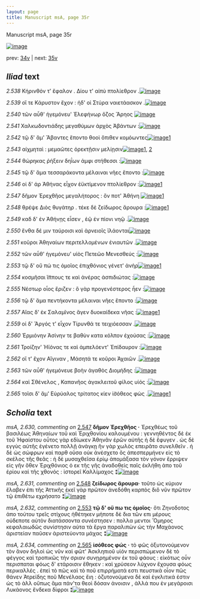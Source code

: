 ```yaml
---
layout: page
title: Manuscript msA, page 35r
---
```


Manuscript msA, page 35r

[![image](http://www.homermultitext.org/iipsrv?OBJ=IIP,1.0&FIF=/project/homer/pyramidal/deepzoom/hmt/vaimg/2017a/VA035RN_0036.tif&WID=100&CVT=JPEG)](http://www.homermultitext.org/ict2/?urn=urn:cite2:hmt:vaimg.2017a:VA035RN_0036)

prev:  [34v](../34v/) | next:  [35v](../35v/)

## *Iliad* text

*2.538* <a id="2.538"/> Κήρινθόν τ' 					ἔφαλον . Δίου τ' αἰπὺ 					πτολίεθρον .[![image](http://www.homermultitext.org/iipsrv?OBJ=IIP,1.0&FIF=/project/homer/pyramidal/deepzoom/hmt/vaimg/2017a/VA035RN_0036.tif&RGN=0.149,0.2047,0.374,0.0339&WID=1000&CVT=JPEG)](http://www.homermultitext.org/ict2/?urn=urn:cite2:hmt:vaimg.2017a:VA035RN_0036@0.149,0.2047,0.374,0.0339)

*2.539* <a id="2.539"/> οἵ τε Κάρυστον 					ἔχον : ἠδ' οἱ Στύρα 					ναιετάασκον .[![image](http://www.homermultitext.org/iipsrv?OBJ=IIP,1.0&FIF=/project/homer/pyramidal/deepzoom/hmt/vaimg/2017a/VA035RN_0036.tif&RGN=0.154,0.2272,0.374,0.0256&WID=1000&CVT=JPEG)](http://www.homermultitext.org/ict2/?urn=urn:cite2:hmt:vaimg.2017a:VA035RN_0036@0.154,0.2272,0.374,0.0256)

*2.540* <a id="2.540"/> τῶν αὖθ' ἡγεμόνευ' Ἐλεφήνωρ ὄζος Ἄρηος 				[![image](http://www.homermultitext.org/iipsrv?OBJ=IIP,1.0&FIF=/project/homer/pyramidal/deepzoom/hmt/vaimg/2017a/VA035RN_0036.tif&RGN=0.154,0.2438,0.374,0.0256&WID=1000&CVT=JPEG)](http://www.homermultitext.org/ict2/?urn=urn:cite2:hmt:vaimg.2017a:VA035RN_0036@0.154,0.2438,0.374,0.0256)

*2.541* <a id="2.541"/> Χαλκωδοντιάδης 					μεγαθύμων ἀρχὸς Ἀβάντων :[![image](http://www.homermultitext.org/iipsrv?OBJ=IIP,1.0&FIF=/project/homer/pyramidal/deepzoom/hmt/vaimg/2017a/VA035RN_0036.tif&RGN=0.153,0.2649,0.39,0.0256&WID=1000&CVT=JPEG)](http://www.homermultitext.org/ict2/?urn=urn:cite2:hmt:vaimg.2017a:VA035RN_0036@0.153,0.2649,0.39,0.0256)

*2.542* <a id="2.542"/> τῷ δ' ἅμ' Ἄβαντες ἕποντο θοοὶ ὄπιθεν κομόωντες[![image](http://www.homermultitext.org/iipsrv?OBJ=IIP,1.0&FIF=/project/homer/pyramidal/deepzoom/hmt/vaimg/2017a/VA035RN_0036.tif&RGN=0.153,0.2822,0.408,0.0256&WID=1000&CVT=JPEG)](http://www.homermultitext.org/ict2/?urn=urn:cite2:hmt:vaimg.2017a:VA035RN_0036@0.153,0.2822,0.408,0.0256)[1](#msA_2.626)

*2.543* <a id="2.543"/> αἰχμηταὶ : μεμαῶτες ὀρεκτῇσιν μελίῃσιν[![image](http://www.homermultitext.org/iipsrv?OBJ=IIP,1.0&FIF=/project/homer/pyramidal/deepzoom/hmt/vaimg/2017a/VA035RN_0036.tif&RGN=0.15,0.3032,0.408,0.0256&WID=1000&CVT=JPEG)](http://www.homermultitext.org/ict2/?urn=urn:cite2:hmt:vaimg.2017a:VA035RN_0036@0.15,0.3032,0.408,0.0256)[1](#msA_2.627), [2](#msA_2.628)

*2.544* <a id="2.544"/> θώρηκας ῥήξειν δηΐων ἀμφι στήθεσσι :[![image](http://www.homermultitext.org/iipsrv?OBJ=IIP,1.0&FIF=/project/homer/pyramidal/deepzoom/hmt/vaimg/2017a/VA035RN_0036.tif&RGN=0.15,0.322,0.408,0.0256&WID=1000&CVT=JPEG)](http://www.homermultitext.org/ict2/?urn=urn:cite2:hmt:vaimg.2017a:VA035RN_0036@0.15,0.322,0.408,0.0256)

*2.545* <a id="2.545"/> τῷ δ' ἅμα τεσσαράκοντα μέλαιναι νῆες ἕποντο :[![image](http://www.homermultitext.org/iipsrv?OBJ=IIP,1.0&FIF=/project/homer/pyramidal/deepzoom/hmt/vaimg/2017a/VA035RN_0036.tif&RGN=0.148,0.3424,0.42,0.0256&WID=1000&CVT=JPEG)](http://www.homermultitext.org/ict2/?urn=urn:cite2:hmt:vaimg.2017a:VA035RN_0036@0.148,0.3424,0.42,0.0256)

*2.546* <a id="2.546"/> οἱ δ' άρ Ἀθήνας 					εἶχον ἐϋκτίμενον πτολίεθρον :[![image](http://www.homermultitext.org/iipsrv?OBJ=IIP,1.0&FIF=/project/homer/pyramidal/deepzoom/hmt/vaimg/2017a/VA035RN_0036.tif&RGN=0.148,0.3634,0.42,0.0256&WID=1000&CVT=JPEG)](http://www.homermultitext.org/ict2/?urn=urn:cite2:hmt:vaimg.2017a:VA035RN_0036@0.148,0.3634,0.42,0.0256)[1](#msA_2.629)

*2.547* <a id="2.547"/> δῆμον Ἐρεχθῆος 					μεγαλήτορος : ὅν ποτ' Ἀθήνη 				[![image](http://www.homermultitext.org/iipsrv?OBJ=IIP,1.0&FIF=/project/homer/pyramidal/deepzoom/hmt/vaimg/2017a/VA035RN_0036.tif&RGN=0.143,0.3792,0.42,0.0256&WID=1000&CVT=JPEG)](http://www.homermultitext.org/ict2/?urn=urn:cite2:hmt:vaimg.2017a:VA035RN_0036@0.143,0.3792,0.42,0.0256)[1](#msA_2.630)

*2.548* <a id="2.548"/> θρέψε Διὸς θυγάτηρ . τέκε 					δὲ ζείδωρος ἄρουρα :[![image](http://www.homermultitext.org/iipsrv?OBJ=IIP,1.0&FIF=/project/homer/pyramidal/deepzoom/hmt/vaimg/2017a/VA035RN_0036.tif&RGN=0.143,0.3995,0.42,0.0256&WID=1000&CVT=JPEG)](http://www.homermultitext.org/ict2/?urn=urn:cite2:hmt:vaimg.2017a:VA035RN_0036@0.143,0.3995,0.42,0.0256)[1](#msA_2.631)

*2.549* <a id="2.549"/> καδ δ' ἐν Ἀθήνῃς 					εἷσεν , ἑῷ ἐν πίονι νηῷ .[![image](http://www.homermultitext.org/iipsrv?OBJ=IIP,1.0&FIF=/project/homer/pyramidal/deepzoom/hmt/vaimg/2017a/VA035RN_0036.tif&RGN=0.14,0.4184,0.42,0.0256&WID=1000&CVT=JPEG)](http://www.homermultitext.org/ict2/?urn=urn:cite2:hmt:vaimg.2017a:VA035RN_0036@0.14,0.4184,0.42,0.0256)

*2.550* <a id="2.550"/> ἔνθα δέ μιν ταύροισι καὶ ἀρνειοῖς ϊλάονται[![image](http://www.homermultitext.org/iipsrv?OBJ=IIP,1.0&FIF=/project/homer/pyramidal/deepzoom/hmt/vaimg/2017a/VA035RN_0036.tif&RGN=0.139,0.4387,0.42,0.0256&WID=1000&CVT=JPEG)](http://www.homermultitext.org/ict2/?urn=urn:cite2:hmt:vaimg.2017a:VA035RN_0036@0.139,0.4387,0.42,0.0256)

*2.551* <a id="2.551"/> κοῦροι Ἀθηναίων 					περιτελλομένων ἐνιαυτῶν .[![image](http://www.homermultitext.org/iipsrv?OBJ=IIP,1.0&FIF=/project/homer/pyramidal/deepzoom/hmt/vaimg/2017a/VA035RN_0036.tif&RGN=0.139,0.456,0.42,0.0256&WID=1000&CVT=JPEG)](http://www.homermultitext.org/ict2/?urn=urn:cite2:hmt:vaimg.2017a:VA035RN_0036@0.139,0.456,0.42,0.0256)

*2.552* <a id="2.552"/> τῶν αὖθ' ἡγεμόνευ' υἱὸς Πετεῶο 					 Μενεσθεύς :[![image](http://www.homermultitext.org/iipsrv?OBJ=IIP,1.0&FIF=/project/homer/pyramidal/deepzoom/hmt/vaimg/2017a/VA035RN_0036.tif&RGN=0.135,0.474,0.42,0.0256&WID=1000&CVT=JPEG)](http://www.homermultitext.org/ict2/?urn=urn:cite2:hmt:vaimg.2017a:VA035RN_0036@0.135,0.474,0.42,0.0256)

*2.553* <a id="2.553"/> τῷ δ' οὔ πώ τις ὁμοῖος ἐπιχθόνιος γένετ' ἀνὴρ[![image](http://www.homermultitext.org/iipsrv?OBJ=IIP,1.0&FIF=/project/homer/pyramidal/deepzoom/hmt/vaimg/2017a/VA035RN_0036.tif&RGN=0.135,0.4936,0.42,0.0256&WID=1000&CVT=JPEG)](http://www.homermultitext.org/ict2/?urn=urn:cite2:hmt:vaimg.2017a:VA035RN_0036@0.135,0.4936,0.42,0.0256)[1](#msA_2.632)

*2.554* <a id="2.554"/> κοσμῆσαι ἵ̈ππους τε καὶ ἀνέρας ἀσπιδιώτας :[![image](http://www.homermultitext.org/iipsrv?OBJ=IIP,1.0&FIF=/project/homer/pyramidal/deepzoom/hmt/vaimg/2017a/VA035RN_0036.tif&RGN=0.134,0.5117,0.42,0.0256&WID=1000&CVT=JPEG)](http://www.homermultitext.org/ict2/?urn=urn:cite2:hmt:vaimg.2017a:VA035RN_0036@0.134,0.5117,0.42,0.0256)

*2.555* <a id="2.555"/> Νέστωρ οἶος ἔριζεν : ὃ 					γὰρ προγενέστερος ἦεν :[![image](http://www.homermultitext.org/iipsrv?OBJ=IIP,1.0&FIF=/project/homer/pyramidal/deepzoom/hmt/vaimg/2017a/VA035RN_0036.tif&RGN=0.133,0.5335,0.42,0.0256&WID=1000&CVT=JPEG)](http://www.homermultitext.org/ict2/?urn=urn:cite2:hmt:vaimg.2017a:VA035RN_0036@0.133,0.5335,0.42,0.0256)

*2.556* <a id="2.556"/> τῷ δ' ἅμα πεντήκοντα μέλαιναι νῆες ἕποντο :[![image](http://www.homermultitext.org/iipsrv?OBJ=IIP,1.0&FIF=/project/homer/pyramidal/deepzoom/hmt/vaimg/2017a/VA035RN_0036.tif&RGN=0.133,0.5515,0.42,0.0256&WID=1000&CVT=JPEG)](http://www.homermultitext.org/ict2/?urn=urn:cite2:hmt:vaimg.2017a:VA035RN_0036@0.133,0.5515,0.42,0.0256)

*2.557* <a id="2.557"/> Αἴας δ' ἐκ Σαλαμῖνος ἄγεν δυοκαίδεκα νῆας :[![image](http://www.homermultitext.org/iipsrv?OBJ=IIP,1.0&FIF=/project/homer/pyramidal/deepzoom/hmt/vaimg/2017a/VA035RN_0036.tif&RGN=0.133,0.5719,0.42,0.0256&WID=1000&CVT=JPEG)](http://www.homermultitext.org/ict2/?urn=urn:cite2:hmt:vaimg.2017a:VA035RN_0036@0.133,0.5719,0.42,0.0256)[1](#msA_2.633)

*2.559* <a id="2.559"/> οἱ δ' Ἄργός τ' 					εἶχον Τίρυνθά τε 					τειχιόεσσαν .[![image](http://www.homermultitext.org/iipsrv?OBJ=IIP,1.0&FIF=/project/homer/pyramidal/deepzoom/hmt/vaimg/2017a/VA035RN_0036.tif&RGN=0.13,0.5892,0.42,0.0256&WID=1000&CVT=JPEG)](http://www.homermultitext.org/ict2/?urn=urn:cite2:hmt:vaimg.2017a:VA035RN_0036@0.13,0.5892,0.42,0.0256)

*2.560* <a id="2.560"/> Ἑρμιόνην 					 Ἀσίνην τε βαθὺν κατα 					κόλπον ἐχούσας :[![image](http://www.homermultitext.org/iipsrv?OBJ=IIP,1.0&FIF=/project/homer/pyramidal/deepzoom/hmt/vaimg/2017a/VA035RN_0036.tif&RGN=0.155,0.608,0.42,0.0256&WID=1000&CVT=JPEG)](http://www.homermultitext.org/ict2/?urn=urn:cite2:hmt:vaimg.2017a:VA035RN_0036@0.155,0.608,0.42,0.0256)

*2.561* <a id="2.561"/> Τροίζην' 					 Ἠϊόνας τε καὶ ἀμπελόεντ' 						 Ἐπίδαυρον :[![image](http://www.homermultitext.org/iipsrv?OBJ=IIP,1.0&FIF=/project/homer/pyramidal/deepzoom/hmt/vaimg/2017a/VA035RN_0036.tif&RGN=0.153,0.629,0.42,0.0256&WID=1000&CVT=JPEG)](http://www.homermultitext.org/ict2/?urn=urn:cite2:hmt:vaimg.2017a:VA035RN_0036@0.153,0.629,0.42,0.0256)

*2.562* <a id="2.562"/> οἵ τ' ἔχον Αἴγιναν , Μάσητά τε κοῦροι Ἀχαιῶν .[![image](http://www.homermultitext.org/iipsrv?OBJ=IIP,1.0&FIF=/project/homer/pyramidal/deepzoom/hmt/vaimg/2017a/VA035RN_0036.tif&RGN=0.152,0.6456,0.42,0.0256&WID=1000&CVT=JPEG)](http://www.homermultitext.org/ict2/?urn=urn:cite2:hmt:vaimg.2017a:VA035RN_0036@0.152,0.6456,0.42,0.0256)

*2.563* <a id="2.563"/> τῶν αὖθ' ἡγεμόνευε βοὴν ἀγαθὸς Διομήδης :[![image](http://www.homermultitext.org/iipsrv?OBJ=IIP,1.0&FIF=/project/homer/pyramidal/deepzoom/hmt/vaimg/2017a/VA035RN_0036.tif&RGN=0.152,0.6637,0.42,0.0256&WID=1000&CVT=JPEG)](http://www.homermultitext.org/ict2/?urn=urn:cite2:hmt:vaimg.2017a:VA035RN_0036@0.152,0.6637,0.42,0.0256)

*2.564* <a id="2.564"/> καὶ Σθένελος , 						 Καπανῆος ἀγακλειτοῦ φίλος 					υἱός :[![image](http://www.homermultitext.org/iipsrv?OBJ=IIP,1.0&FIF=/project/homer/pyramidal/deepzoom/hmt/vaimg/2017a/VA035RN_0036.tif&RGN=0.151,0.681,0.42,0.0256&WID=1000&CVT=JPEG)](http://www.homermultitext.org/ict2/?urn=urn:cite2:hmt:vaimg.2017a:VA035RN_0036@0.151,0.681,0.42,0.0256)

*2.565* <a id="2.565"/> τοῖσι δ' ἅμ' Εὐρύαλος 					τρίτατος κίεν ἰ̈σόθεος φὼς .[![image](http://www.homermultitext.org/iipsrv?OBJ=IIP,1.0&FIF=/project/homer/pyramidal/deepzoom/hmt/vaimg/2017a/VA035RN_0036.tif&RGN=0.152,0.6968,0.42,0.0256&WID=1000&CVT=JPEG)](http://www.homermultitext.org/ict2/?urn=urn:cite2:hmt:vaimg.2017a:VA035RN_0036@0.152,0.6968,0.42,0.0256)[1](#msA_2.634)

## *Scholia* text

*msA, 2.630, commenting on* [2.547](#2.547)  <a id="msA_2.630"/> **δῆμον Ἐρεχθῆος ·** Ἐρεχθέως τοῦ βασιλέως Ἀθηναίων τοῦ καὶ Ἐριχθονίου καλουμένου : γεννηθέντος δὲ ἐκ τοῦ Ἡφαίστου οὗτος γὰρ εδίωκεν Ἀθηνᾶν ἐρῶν αὐτῆς ἡ δὲ ἒφυγεν . ὡς δὲ εγγὺς αὐτῆς ἐγένετο πολλῇ ἀνάγκῃ ἢν γὰρ χωλὸς επειρᾶτο συνελθεῖν . ἡ δὲ ὡς σώφρων καὶ παρθ οῦσα οὐκ ἀνέσχετο ὃς ἀπεσπερμήνεν εἰς τὸ σκέλος τῆς θεᾶς : ἡ δὲ μυσαχθεῖσα ἐρίῳ ἀπομάξασα τὸν γόνον ἔρριψεν εἰς γῆν ὅθεν Ἐριχθόνιος ὁ εκ τῆς γῆς ἀναδοθεὶς παῖς ἐκλήθη ἀπο τοῦ ἐρίου καὶ τῆς χθονός : ἱστορεῖ Καλλίμαχος ⁑[![image](http://www.homermultitext.org/iipsrv?OBJ=IIP,1.0&FIF=/project/homer/pyramidal/deepzoom/hmt/vaimg/2017a/VA035RN_0036.tif&RGN=0.5497,0.2523,0.229,0.1494&WID=1000&CVT=JPEG)](http://www.homermultitext.org/ict2/?urn=urn:cite2:hmt:vaimg.2017a:VA035RN_0036@0.5497,0.2523,0.229,0.1494)

*msA, 2.631, commenting on* [2.548](#2.548)  <a id="msA_2.631"/> **ζείδωρος ἄρουρα·** τοῦτο ὡς κύριον ἔλαβεν ἐπι τῆς Ἀττικῆς ἐκεῖ γὰρ πρῶτον ἀνεδόθη καρπὸς διὅ νῦν πρῶτον τῷ ἐπιθέτω εχρήσατο ⁑[![image](http://www.homermultitext.org/iipsrv?OBJ=IIP,1.0&FIF=/project/homer/pyramidal/deepzoom/hmt/vaimg/2017a/VA035RN_0036.tif&RGN=0.56,0.3867,0.2087,0.0511&WID=1000&CVT=JPEG)](http://www.homermultitext.org/ict2/?urn=urn:cite2:hmt:vaimg.2017a:VA035RN_0036@0.56,0.3867,0.2087,0.0511)

*msA, 2.632, commenting on* [2.553](#2.553)  <a id="msA_2.632"/> **τῷ δ' οὔ πω τις ὁμοῖος·** ὅτι Ζηνοδοτος ἀπο τούτου τρεῖς στίχους ἠθέτηκεν μήποτε δὲ δια τῶν επι μέρους οὐδεποτε αὐτὸν διατάσσοντα συνέστησεν : πολλα μεντοι Ὅμηρος κεφαλαιωδῶς συνίστησιν αὐτα τὰ ἔργα παραλιπὼν ὡς τὴν Μαχάονος ἀριστείαν παῦσεν ἀριστεύοντα μάχας ⁑[![image](http://www.homermultitext.org/iipsrv?OBJ=IIP,1.0&FIF=/project/homer/pyramidal/deepzoom/hmt/vaimg/2017a/VA035RN_0036.tif&RGN=0.555,0.433,0.2227,0.0839&WID=1000&CVT=JPEG)](http://www.homermultitext.org/ict2/?urn=urn:cite2:hmt:vaimg.2017a:VA035RN_0036@0.555,0.433,0.2227,0.0839)

*msA, 2.634, commenting on* [2.565](#2.565)  <a id="msA_2.634"/> **ἰσόθεος φώς ·** τὸ φῶς ὀξυτονούμενον τὸν ἅνον δηλοὶ ὡς νῦν καὶ φῶτ' Ἀσκληπιοῦ υἱόν περισπώμενον δὲ τὸ φέγγος καὶ τροπικῶς τὴν σριαν συνῃρημένον ἐκ τοῦ φάους : εἰκότως οὖν περισπαται φόως δ' ετάροισιν ἔθηκεν : καὶ χρύσεον λύχνον ἔχουσα φόως περικαλλές . ἐπεὶ τὸ πῶς καὶ τὸ ποῦ επιρρήματά εστι πευστικὰ οἷον πῶς θάνεν Ἀτρείδης ποῦ Μενέλαος ἔιη : ὀζυτονούμενα δὲ καὶ ἐγκλιτικά ἐστιν ὡς τὸ ἀλλ οὔπως ἅμα πάν'τα θεοὶ δόσαν ἀνοισιν , ἀλλά που ἐν μεγάροισι Λυκάονος ἕνδεκα δίφροι ⁑[![image](http://www.homermultitext.org/iipsrv?OBJ=IIP,1.0&FIF=/project/homer/pyramidal/deepzoom/hmt/vaimg/2017a/VA035RN_0036.tif&RGN=0.556,0.5825,0.2097,0.2308&WID=1000&CVT=JPEG)](http://www.homermultitext.org/ict2/?urn=urn:cite2:hmt:vaimg.2017a:VA035RN_0036@0.556,0.5825,0.2097,0.2308)